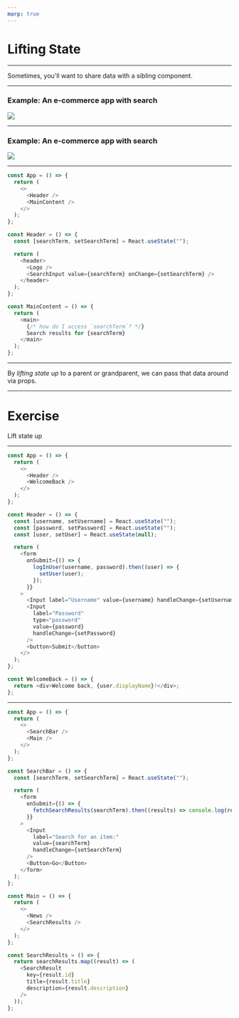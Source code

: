 ```yaml
---
marp: true
---
```


# Lifting State

---

Sometimes, you'll want to share data with a sibling component.

---

### Example: An e-commerce app with search

<img src='./assets/search-app-init.png' />

---

### Example: An e-commerce app with search

<img src='./assets/search-app-filled.png' />

---

```js
const App = () => {
  return (
    <>
      <Header />
      <MainContent />
    </>
  );
};

const Header = () => {
  const [searchTerm, setSearchTerm] = React.useState("");

  return (
    <header>
      <Logo />
      <SearchInput value={searchTerm} onChange={setSearchTerm} />
    </header>
  );
};

const MainContent = () => {
  return (
    <main>
      {/* how do I access `searchTerm`? */}
      Search results for {searchTerm}
    </main>
  );
};
```

---

By _lifting state up_ to a parent or grandparent, we can pass that data around via props.

---

# Exercise

Lift state up

---

```js
const App = () => {
  return (
    <>
      <Header />
      <WelcomeBack />
    </>
  );
};

const Header = () => {
  const [username, setUsername] = React.useState("");
  const [password, setPassword] = React.useState("");
  const [user, setUser] = React.useState(null);

  return (
    <form
      onSubmit={() => {
        logInUser(username, password).then((user) => {
          setUser(user);
        });
      }}
    >
      <Input label="Username" value={username} handleChange={setUsername} />
      <Input
        label="Password"
        type="password"
        value={password}
        handleChange={setPassword}
      />
      <button>Submit</button>
    </>
  );
};

const WelcomeBack = () => {
  return <div>Welcome back, {user.displayName}!</div>;
};
```

---

```js
const App = () => {
  return (
    <>
      <SearchBar />
      <Main />
    </>
  );
};

const SearchBar = () => {
  const [searchTerm, setSearchTerm] = React.useState("");

  return (
    <form
      onSubmit={() => {
        fetchSearchResults(searchTerm).then((results) => console.log(results));
      }}
    >
      <Input
        label="Search for an item:"
        value={searchTerm}
        handleChange={setSearchTerm}
      />
      <Button>Go</Button>
    </form>
  );
};

const Main = () => {
  return (
    <>
      <News />
      <SearchResults />
    </>
  );
};

const SearchResults = () => {
  return searchResults.map((result) => (
    <SearchResult
      key={result.id}
      title={result.title}
      description={result.description}
    />
  ));
};
```
